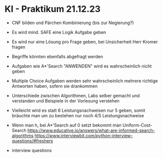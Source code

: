 # KI - Praktikum 21.12.23

- CNF bilden und Pärchen Kombinierung (bis zur Negierung?)
- Es wird mind. SAFE eine Logik Aufgabe geben 
- Es wird nur eine Lösung pro Frage geben, bei Unsicherheit Herr Kromer fragen
- Begriffe könnten ebenfalls abgefragt werden 
- Aufgaben wie A*'Search "ANWENDEN" wird es wahrscheinlich nicht geben 
- Multiple Choice Aufgaben werden sehr wahrscheinlich mehrere richtige Antworten haben, sofern sie drankommen 
- Unterschiede zwischen Algorithmen, Labs selber gemacht und verstanden und Beispiele in der Vorlesung verstehen
- Vielleicht wird es statt 6 Leistungsnachweisen nur 5 geben, somit bräuchte man um zu bestehen nur noch 4/5 Leistungsnachweise
- Wenn man h, bei A*'Search auf 0 setzt bekommt man Uniform-Cost-Search
https://www.educative.io/answers/what-are-informed-search-algorithms
https://www.interviewbit.com/python-interview-questions/#freshers 

- interview questions 